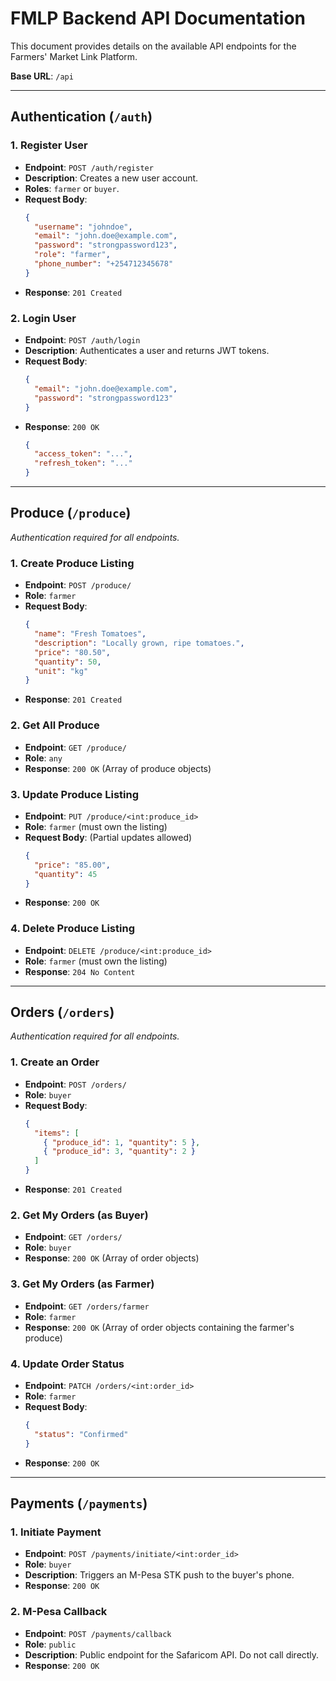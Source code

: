 # FMLP Backend API Documentation

This document provides details on the available API endpoints for the Farmers' Market Link Platform.

**Base URL**: `/api`

---

##  Authentication (`/auth`)

### 1. Register User
- **Endpoint**: `POST /auth/register`
- **Description**: Creates a new user account.
- **Roles**: `farmer` or `buyer`.
- **Request Body**:
  ```json
  {
    "username": "johndoe",
    "email": "john.doe@example.com",
    "password": "strongpassword123",
    "role": "farmer",
    "phone_number": "+254712345678"
  }
  ```
- **Response**: `201 Created`

### 2. Login User
- **Endpoint**: `POST /auth/login`
- **Description**: Authenticates a user and returns JWT tokens.
- **Request Body**:
  ```json
  {
    "email": "john.doe@example.com",
    "password": "strongpassword123"
  }
  ```
- **Response**: `200 OK`
  ```json
  {
    "access_token": "...",
    "refresh_token": "..."
  }
  ```

---

## Produce (`/produce`)
*Authentication required for all endpoints.*

### 1. Create Produce Listing
- **Endpoint**: `POST /produce/`
- **Role**: `farmer`
- **Request Body**:
  ```json
  {
    "name": "Fresh Tomatoes",
    "description": "Locally grown, ripe tomatoes.",
    "price": "80.50",
    "quantity": 50,
    "unit": "kg"
  }
  ```
- **Response**: `201 Created`

### 2. Get All Produce
- **Endpoint**: `GET /produce/`
- **Role**: `any`
- **Response**: `200 OK` (Array of produce objects)

### 3. Update Produce Listing
- **Endpoint**: `PUT /produce/<int:produce_id>`
- **Role**: `farmer` (must own the listing)
- **Request Body**: (Partial updates allowed)
  ```json
  {
    "price": "85.00",
    "quantity": 45
  }
  ```
- **Response**: `200 OK`

### 4. Delete Produce Listing
- **Endpoint**: `DELETE /produce/<int:produce_id>`
- **Role**: `farmer` (must own the listing)
- **Response**: `204 No Content`

---

## Orders (`/orders`)
*Authentication required for all endpoints.*

### 1. Create an Order
- **Endpoint**: `POST /orders/`
- **Role**: `buyer`
- **Request Body**:
  ```json
  {
    "items": [
      { "produce_id": 1, "quantity": 5 },
      { "produce_id": 3, "quantity": 2 }
    ]
  }
  ```
- **Response**: `201 Created`

### 2. Get My Orders (as Buyer)
- **Endpoint**: `GET /orders/`
- **Role**: `buyer`
- **Response**: `200 OK` (Array of order objects)

### 3. Get My Orders (as Farmer)
- **Endpoint**: `GET /orders/farmer`
- **Role**: `farmer`
- **Response**: `200 OK` (Array of order objects containing the farmer's produce)

### 4. Update Order Status
- **Endpoint**: `PATCH /orders/<int:order_id>`
- **Role**: `farmer`
- **Request Body**:
  ```json
  {
    "status": "Confirmed"
  }
  ```
- **Response**: `200 OK`

---

## Payments (`/payments`)

### 1. Initiate Payment
- **Endpoint**: `POST /payments/initiate/<int:order_id>`
- **Role**: `buyer`
- **Description**: Triggers an M-Pesa STK push to the buyer's phone.
- **Response**: `200 OK`

### 2. M-Pesa Callback
- **Endpoint**: `POST /payments/callback`
- **Role**: `public`
- **Description**: Public endpoint for the Safaricom API. Do not call directly.
- **Response**: `200 OK`